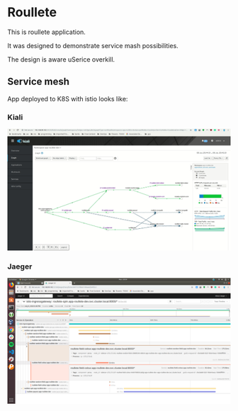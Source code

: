 # Roullete

This is roullete application.

It was designed to demonstrate service mash possibilities.

The design is aware uSerice overkill.

## Service mesh

App deployed to K8S with istio looks like:

### Kiali
![Alt text](img/kiali.gif?raw=true "Title")

### Jaeger
![Alt text](img/jaeger.png?raw=true "Title")

